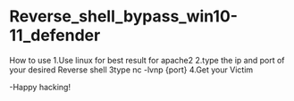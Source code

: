 # Reverse_shell_bypass_win10-11_defender
How to use 
1.Use linux for best result for apache2
2.type the ip and port of your desired Reverse shell
3type nc -lvnp {port}
4.Get your Victim


-Happy hacking!
